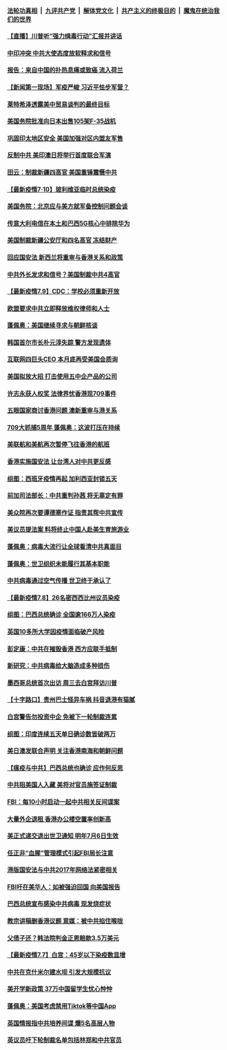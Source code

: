 ####  [法轮功真相](../../../../basic/blob/master/README.md?t=07110202) &nbsp;|&nbsp; [九评共产党](../../../../9ping.md/blob/master/README.md?t=07110202) &nbsp;|&nbsp; [解体党文化](../../../../jtdwh.md/blob/master/README.md?t=07110202)  &nbsp;|&nbsp; [共产主义的终极目的](../../../../gczydzjmd.md/blob/master/README.md?t=07110202) &nbsp;|&nbsp; [魔鬼在统治我们的世界](../../../../mgztzwmdsj.md/blob/master/README.md?t=07110202) 

#### [【直播】川普听“强力缉毒行动”汇报并讲话](../pages/nsc418/n12247084.md?t=07110202) 

#### [中印冲突 中共大使态度放软释求和信号](../pages/nsc418/n12247210.md?t=07110202) 

#### [报告：来自中国的扑热息痛或致癌 流入荷兰](../pages/nsc418/n12246872.md?t=07110202) 

#### [【新闻第一现场】军疫严峻 习近平怯步军营？](../pages/nsc418/n12245547.md?t=07110202) 

#### [莱特希泽透露美中贸易谈判的最终目标](../pages/nsc418/n12246823.md?t=07110202) 

#### [美国务院批准向日本出售105架F-35战机](../pages/nsc418/n12246608.md?t=07110202) 

#### [巩固印太地区安全 美国加强对区内盟友军售](../pages/nsc418/n12246548.md?t=07110202) 

#### [反制中共 美印澳日将举行首度联合军演](../pages/nsc418/n12246462.md?t=07110202) 

#### [田云：制裁新疆四高官 美国重锤震慑中共](../pages/nsc418/n12246098.md?t=07110202) 

#### [【最新疫情7·10】玻利维亚临时总统染疫](../pages/nsc418/n12245413.md?t=07110202) 

#### [美国务院：北京应与美方就军备控制问题会谈](../pages/nsc418/n12245183.md?t=07110202) 

#### [传意大利电信在本土和巴西5G核心中排除华为](../pages/nsc418/n12244770.md?t=07110202) 

#### [美国制裁新疆公安厅和四名高官 冻结财产](../pages/nsc418/n12244653.md?t=07110202) 

#### [回应国安法 新西兰将重审与香港关系和政策](../pages/nsc418/n12244085.md?t=07110202) 

#### [中共外长发求和信号？美国制裁中共4高官](../pages/nsc418/n12244813.md?t=07110202) 

#### [【最新疫情7.9】CDC：学校必须重新开放](../pages/nsc418/n12242776.md?t=07110202) 

#### [欧盟要求中共立即释放维权律师和人士](../pages/nsc418/n12244421.md?t=07110202) 

#### [蓬佩奥：美国继续寻求与朝鲜核谈](../pages/nsc418/n12244538.md?t=07110202) 

#### [韩国首尔市长朴元淳失踪 警方发现遗体](../pages/nsc418/n12243734.md?t=07110202) 

#### [互联网四巨头CEO 本月底再受美国会质询](../pages/nsc418/n12244283.md?t=07110202) 

#### [美国拟放大招 打击使用五中企产品的公司](../pages/nsc418/n12244402.md?t=07110202) 

#### [许志永获人权奖 法律界忧香港现709事件](../pages/nsc418/n12244380.md?t=07110202) 

#### [五眼国家商讨香港问题 澳新重审与港关系](../pages/nsc418/n12244260.md?t=07110202) 

#### [709大抓捕5周年 蓬佩奥：这波打压在持续](../pages/nsc418/n12243611.md?t=07110202) 

#### [美联航和美航再次暂停飞往香港的航班](../pages/nsc418/n12243607.md?t=07110202) 

#### [香港实施国安法 让台湾人对中共更反感](../pages/nsc418/n12243520.md?t=07110202) 

#### [组图：西班牙疫情再起 加利西亚封锁五天](../pages/nsc418/n12241508.md?t=07110202) 

#### [前加司法部长：中共重判孙茜 将无辜定有罪](../pages/nsc418/n12242297.md?t=07110202) 

#### [美众院再次要谭德塞作证 指责其帮中共宣传](../pages/nsc418/n12242500.md?t=07110202) 

#### [美议员提法案 料将终止中国人赴美生育旅游业](../pages/nsc418/n12242470.md?t=07110202) 

#### [蓬佩奥：病毒大流行让全球看清中共真面目](../pages/nsc418/n12242486.md?t=07110202) 

#### [蓬佩奥：世卫组织未能履行其基本职能](../pages/nsc418/n12242263.md?t=07110202) 

#### [中共病毒通过空气传播 世卫终于承认了](../pages/nsc418/n12241930.md?t=07110202) 

#### [【最新疫情7.8】26名密西西比州议员染疫](../pages/nsc418/n12239975.md?t=07110202) 

#### [组图：巴西总统确诊 全国逾166万人染疫](../pages/nsc418/n12240754.md?t=07110202) 

#### [英国10多所大学因疫情面临破产风险](../pages/nsc418/n12241724.md?t=07110202) 

#### [彭定康：中共在摧毁香港 西方应联手抵制](../pages/nsc418/n12241830.md?t=07110202) 

#### [新研究：中共病毒给大脑造成多种损伤](../pages/nsc418/n12241750.md?t=07110202) 

#### [墨西哥总统首次出访 周三去白宫拜访川普](../pages/nsc418/n12241397.md?t=07110202) 

#### [【十字路口】贵州巴士怪异车祸 抖音退港有猫腻](../pages/nsc418/n12240298.md?t=07110202) 

#### [白宫警告勿投资中企 免被下一轮制裁连累](../pages/nsc418/n12241334.md?t=07110202) 

#### [组图：印度连续五天单日确诊数皆破两万](../pages/nsc418/n12238724.md?t=07110202) 

#### [美日澳发联合声明 关注香港南海和朝鲜问题](../pages/nsc418/n12240998.md?t=07110202) 

#### [【瘟疫与中共】巴西总统也确诊 应作何反思](../pages/nsc418/n12240166.md?t=07110202) 

#### [中共阻美国人入藏 美将对官员施签证制裁](../pages/nsc418/n12240452.md?t=07110202) 

#### [FBI：每10小时启动一起中共相关反间谍案](../pages/nsc418/n12239799.md?t=07110202) 

#### [大量外企退租 香港办公楼空置率创新高](../pages/nsc418/n12240111.md?t=07110202) 

#### [美正式递交退出世卫通知 明年7月6日生效](../pages/nsc418/n12239902.md?t=07110202) 

#### [任正非“血腥”管理模式引起FBI局长注意](../pages/nsc418/n12239966.md?t=07110202) 

#### [港版国安法与中共2017年网络法紧密相关](../pages/nsc418/n12239427.md?t=07110202) 

#### [FBI吁在美华人：如被强迫回国 向美国报告](../pages/nsc418/n12239450.md?t=07110202) 

#### [巴西总统宣布感染中共病毒 现发烧症状](../pages/nsc418/n12239468.md?t=07110202) 

#### [教宗讲稿删香港议题 意媒：被中共掐住喉咙](../pages/nsc418/n12239424.md?t=07110202) 

#### [父债子还？韩法院判金正恩赔款3.5万美元](../pages/nsc418/n12239338.md?t=07110202) 

#### [【最新疫情7.7】白宫：45岁以下染疫数显增](../pages/nsc418/n12237581.md?t=07110202) 

#### [中共在克什米尔建水坝 引发大规模抗议](../pages/nsc418/n12239209.md?t=07110202) 

#### [美开学新政策 37万中国留学生忧心忡忡](../pages/nsc418/n12239233.md?t=07110202) 

#### [蓬佩奥：美国考虑禁用Tiktok等中国App](../pages/nsc418/n12238644.md?t=07110202) 

#### [英国情报指中共培养间谍 爆5名高层人物](../pages/nsc418/n12238557.md?t=07110202) 

#### [英议员吁下轮制裁名单包括林郑和中共官员](../pages/nsc418/n12238655.md?t=07110202) 

